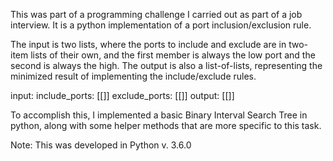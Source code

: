 This was part of a programming challenge I carried out as part of a job interview.
It is a python implementation of a port inclusion/exclusion rule.

The input is two lists, where the ports to include and exclude are in two-item
lists of their own, and the first member is always the low port and the second
is always the high. The output is also a list-of-lists, representing the minimized
result of implementing the include/exclude rules.

input:
include_ports: [[]]
exclude_ports: [[]]
output:
[[]]

To accomplish this, I implemented a basic Binary Interval Search Tree in python,
along with some helper methods that are more specific to this task.

Note: This was developed in Python v. 3.6.0